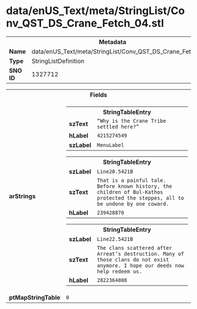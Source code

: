 <h1>data/enUS_Text/meta/StringList/Conv_QST_DS_Crane_Fetch_04.stl</h1><table><tr><th colspan="100%">Metadata</th></tr><tr><td><b>Name</b></td><td>data/enUS_Text/meta/StringList/Conv_QST_DS_Crane_Fetch_04.stl</td></tr><tr><td><b>Type</b></td><td>StringListDefinition</td></tr><tr><td><b>SNO ID</b></td><td>1327712</td></tr></table>

<table><tr><th colspan="100%">Fields</th></tr><tr><td><b>arStrings</b></td><td><table><tr><th colspan="100%">StringTableEntry</th></tr><tr><td><b>szText</b></td><td><code>“Why is the Crane Tribe settled here?”</code></td></tr><tr><td><b>hLabel</b></td><td><code>4215274549</code></td></tr><tr><td><b>szLabel</b></td><td><code>MenuLabel</code></td></tr></table>


<table><tr><th colspan="100%">StringTableEntry</th></tr><tr><td><b>szLabel</b></td><td><code>Line20.5421B</code></td></tr><tr><td><b>szText</b></td><td><code>That is a painful tale. Before known history, the children of Bul-Kathos protected the steppes, all to be undone by one coward.</code></td></tr><tr><td><b>hLabel</b></td><td><code>239428870</code></td></tr></table>


<table><tr><th colspan="100%">StringTableEntry</th></tr><tr><td><b>szLabel</b></td><td><code>Line22.5421B</code></td></tr><tr><td><b>szText</b></td><td><code>The clans scattered after Arreat’s destruction. Many of those clans do not exist anymore. I hope our deeds now help redeem us.</code></td></tr><tr><td><b>hLabel</b></td><td><code>2822364808</code></td></tr></table>


</td></tr><tr><td><b>ptMapStringTable</b></td><td><code>0</code></td></tr></table>

